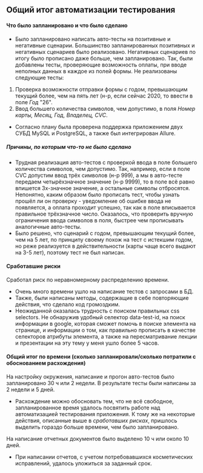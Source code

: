 
## Общий итог автоматизации тестирования
#### Что было запланировано и что было сделано
- Было запланировано написать авто-тесты на позитивные и негативные сценарии. Большинство запланированных позитивных и негативных сценариев было реализовано. Негативных сценариев по итогу было прописано даже больше, чем запланировано. Так, были добавлены тесты, проверяющие возможность оплаты, при вводе неполных данных в каждое из полей формы.
Не реализованы следующие тесты: 
1) Проверка возможности отправки формы с годом, превышающим текущий более, чем на пять лет (н-р, если сейчас 2020, то ввести в поле _Год_ "26". 
2) Ввод большего количества символов, чем допустимо, в поля _Номер карты, Месяц, Год, Владелец, CVC_. 
- Согласно плану была проверена поддержка приложением двух СУБД MySQL и PostgreSQL, а также был интегрирован Allure.
##### Причины, по которым что-то не было сделано
- Трудная реализация авто-тестов с проверкой ввода в поле большего количества символов, чем допустимо. Так, например, если в поле CVC допустим ввод трёх символов (н-р 999), а мы в авто-тесте передаем четырёхзначное значение (н-р 9999), то в поле всё равно впишется 3х-значное значение, а остальные символы отбросятся. Непонятно, каким образом было прописать тест, чтобы узнать прошёл ли он проверку - уведомление об ошибке ввода не появляется, а оплата проходит успешно, так как в поле вписывается правильное трёхзначное число. Оказалось, что проверить вручную ограничения ввода символов в поля, быстрее чем прописывать аналогичные авто-тесты.
- Было решено, что сценарий с годом, превышающим текущий более, чем на 5 лет, по принципу своему похож на тест с истекшим годом, но реже реализуется в действительности (карты чаще всего выдают на 3-5 лет), поэтому тест не был написан. 
#### Сработавшие риски
Сработал риск по неравномерному распределению времени. 
- Очень много времени ушло на написание тестов с запросами в БД. 
- Также, были написаны методы, содержащие в себе повторяющие действия, что сделало код громоздким.
- Неожиданной оказалась трудность с поиском правильных css selectors. Не обнаружив удобный селектор data-test-id, на поиск информации в google, которая сможет помочь в поиске элемента на странице, и информации о том, как правильно прописать в качестве селекторов атрибуты элемента, а также на пересматривание лекции и презентации на эту тему у меня ушло более 5 часов.
#### Общий итог по времени (сколько запланировали/сколько потратили с обоснованием расхождения)
На настройку окружения, написание и прогон авто-тестов было запланировано 30 ч или 2 недели. В результате тесты были написаны за 2 недели и 5 дней. 
- Расхождение можно обосновать тем, что не всё свободное, запланированное время удалось посвятить работе над автоматизацией тестирования приложения. К тому же на некоторые действия, описанные выше в _сработавших рисках_, пришлось выделить гораздо больше времени, чем было запланировано.

На написание отчетных документов было выделено 10 ч или около 10 дней. 
- При написании отчетов, с учетом потребовавшихся косметических исправлений, удалось уложиться за заданный срок.
